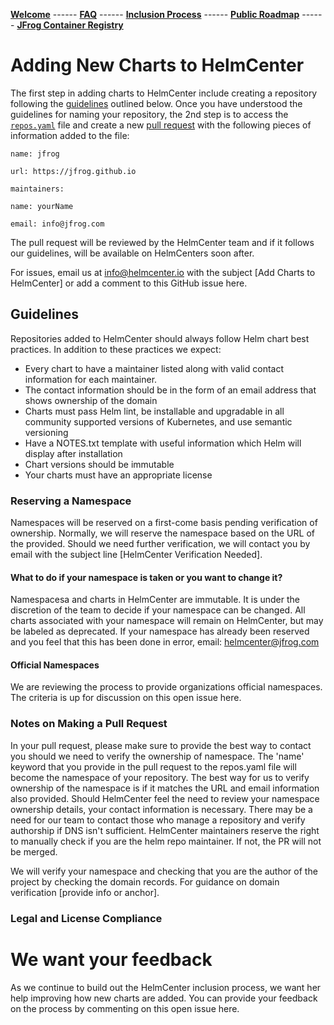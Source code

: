 [__Welcome__](index.md) ------ 
[__FAQ__](faq.md) ------ 
[__Inclusion Process__](inclusion.md) ------ 
[__Public Roadmap__](roadmap.md) ------ 
[__JFrog Container Registry__](jforg-cr.md)

# Adding New Charts to HelmCenter

The first step in adding charts to HelmCenter include creating a repository following the [guidelines](#) outlined below. Once you have understood the guidelines for naming your repository, the 2nd step is to access the [`repos.yaml`](https://github.com/jfrog/helmcenter/blob/master/repos.yaml) file and create a new [pull request](#) with the following pieces of information added to the file:

```name: jfrog```

```url: https://jfrog.github.io```

```maintainers:```

```name: yourName```

```email: info@jfrog.com```

The pull request will be reviewed by the HelmCenter team and if it follows our guidelines, will be available on HelmCenters soon after.

For issues, email us at info@helmcenter.io with the subject [Add Charts to HelmCenter] or add a comment to this GitHub issue here.

## Guidelines

Repositories added to HelmCenter should always follow Helm chart best practices. In addition to these practices we expect:

* Every chart to have a maintainer listed along with valid contact information for each maintainer. 
* The contact information should be in the form of an email address that shows ownership of the domain
* Charts must pass Helm lint, be installable and upgradable in all community supported versions of Kubernetes, and use semantic versioning
* Have a NOTES.txt template with useful information which Helm will display after installation
* Chart versions should be immutable 
* Your charts must have an appropriate license 

### Reserving a Namespace

Namespaces will be reserved on a first-come basis pending verification of ownership. Normally, we will reserve the namespace based on the URL of the provided. Should we need further verification, we will contact you by email with the subject line [HelmCenter Verification Needed]. 

#### What to do if your namespace is taken or you want to change it?
Namespacesa and charts in HelmCenter are immutable. It is under the discretion of the team to decide if your namespace can be changed. All charts associated with your namespace will remain on HelmCenter, but may be labeled as deprecated. If your namespace has already been reserved and you feel that this has been done in error, email: helmcenter@jfrog.com

#### Official Namespaces
We are reviewing the process to provide organizations official namespaces. The criteria is up for discussion on this open issue here. 

### Notes on Making a Pull Request

In your pull request, please make sure to provide the best way to contact you should we need to verify the ownership of namespace. The 'name' keyword that you provide in the pull request to the repos.yaml file will become the namespace of your repository. The best way for us to verify ownership of the namespace is if it matches the URL and email information also provided. Should HelmCenter feel the need to review your namespace ownership details, your contact information is necessary. There may be a need for our team to contact those who manage a repository and verify authorship if DNS isn't sufficient. HelmCenter maintainers reserve the right to manually check if you are the helm repo maintainer. If not, the PR will not be merged.

We will verify your namespace and checking that you are the author of the project by checking the domain records. For guidance on domain verification [provide info or anchor]. 

### Legal and License Compliance

# We want your feedback

As we continue to build out the HelmCenter inclusion process, we want her help improving how new charts are added. You can provide your feedback on the process by commenting on this open issue here.

